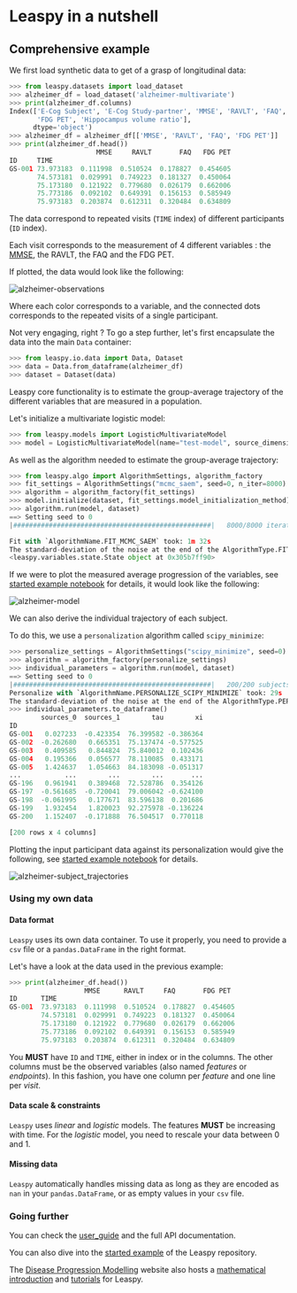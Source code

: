 # Leaspy in a nutshell

## Comprehensive example

We first load synthetic data to get of a grasp of longitudinal data:

```python
>>> from leaspy.datasets import load_dataset
>>> alzheimer_df = load_dataset('alzheimer-multivariate')
>>> print(alzheimer_df.columns)
Index(['E-Cog Subject', 'E-Cog Study-partner', 'MMSE', 'RAVLT', 'FAQ',
       'FDG PET', 'Hippocampus volume ratio'],
      dtype='object')
>>> alzheimer_df = alzheimer_df[['MMSE', 'RAVLT', 'FAQ', 'FDG PET']]
>>> print(alzheimer_df.head())
                      MMSE     RAVLT       FAQ   FDG PET
ID     TIME
GS-001 73.973183  0.111998  0.510524  0.178827  0.454605
       74.573181  0.029991  0.749223  0.181327  0.450064
       75.173180  0.121922  0.779680  0.026179  0.662006
       75.773186  0.092102  0.649391  0.156153  0.585949
       75.973183  0.203874  0.612311  0.320484  0.634809
```

The data correspond to repeated visits (`TIME` index) of different participants (`ID` index).

Each visit corresponds to the measurement of 4 different variables : the [MMSE](./glossary.md#mmse), the RAVLT, the FAQ and the FDG PET.

If plotted, the data would look like the following:

![alzheimer-observations](./_static/images/alzheimer-observations.png)

Where each color corresponds to a variable, and the connected dots corresponds to the repeated visits of a single participant.

Not very engaging, right ? To go a step further, let's first encapsulate the data into the main `Data` container:

```python
>>> from leaspy.io.data import Data, Dataset
>>> data = Data.from_dataframe(alzheimer_df)
>>> dataset = Dataset(data)
```

Leaspy core functionality is to estimate the group-average trajectory of the different variables that are measured in a population.

Let's initialize a multivariate logistic model:

```python
>>> from leaspy.models import LogisticMultivariateModel
>>> model = LogisticMultivariateModel(name="test-model", source_dimension=2)
```

As well as the algorithm needed to estimate the group-average trajectory:

```python
>>> from leaspy.algo import AlgorithmSettings, algorithm_factory
>>> fit_settings = AlgorithmSettings("mcmc_saem", seed=0, n_iter=8000)
>>> algorithm = algorithm_factory(fit_settings)
>>> model.initialize(dataset, fit_settings.model_initialization_method)
>>> algorithm.run(model, dataset)
==> Setting seed to 0
|##################################################|   8000/8000 iterations

Fit with `AlgorithmName.FIT_MCMC_SAEM` took: 1m 32s
The standard-deviation of the noise at the end of the AlgorithmType.FIT is: -100.00%
<leaspy.variables.state.State object at 0x305b7ff90>
```

If we were to plot the measured average progression of the variables, see [started example notebook](https://gitlab.com/icm-institute/aramislab/leaspy) for details, it would look like the following:

![alzheimer-model](./_static/images/alzheimer-model.png)

We can also derive the individual trajectory of each subject.

To do this, we use a `personalization` algorithm called `scipy_minimize`:

```python
>>> personalize_settings = AlgorithmSettings("scipy_minimize", seed=0)
>>> algorithm = algorithm_factory(personalize_settings)
>>> individual_parameters = algorithm.run(model, dataset)
==> Setting seed to 0
|##################################################|   200/200 subjects
Personalize with `AlgorithmName.PERSONALIZE_SCIPY_MINIMIZE` took: 29s
The standard-deviation of the noise at the end of the AlgorithmType.PERSONALIZE is: 6.85%
>>> individual_parameters.to_dataframe()
        sources_0  sources_1        tau        xi
ID
GS-001   0.027233  -0.423354  76.399582 -0.386364
GS-002  -0.262680   0.665351  75.137474 -0.577525
GS-003   0.409585   0.844824  75.840012  0.102436
GS-004   0.195366   0.056577  78.110085  0.433171
GS-005   1.424637   1.054663  84.183098 -0.051317
...           ...        ...        ...       ...
GS-196   0.961941   0.389468  72.528786  0.354126
GS-197  -0.561685  -0.720041  79.006042 -0.624100
GS-198  -0.061995   0.177671  83.596138  0.201686
GS-199   1.932454   1.820023  92.275978 -0.136224
GS-200   1.152407  -0.171888  76.504517  0.770118

[200 rows x 4 columns]
```

Plotting the input participant data against its personalization would give the following, see [started example notebook]( https://gitlab.com/icm-institute/aramislab/leaspy/-/blob/master/example/start/starter.ipynb) for details.

![alzheimer-subject_trajectories](./_static/images/alzheimer-subject_trajectories.png)

### Using my own data

#### Data format

`Leaspy` uses its own data container. To use it properly, you need to provide a `csv` file or a `pandas.DataFrame` in the right format.

Let's have a look at the data used in the previous example:

```python
>>> print(alzheimer_df.head())
                   MMSE      RAVLT     FAQ       FDG PET
ID      TIME
GS-001  73.973183  0.111998  0.510524  0.178827  0.454605
        74.573181  0.029991  0.749223  0.181327  0.450064
        75.173180  0.121922  0.779680  0.026179  0.662006
        75.773186  0.092102  0.649391  0.156153  0.585949
        75.973183  0.203874  0.612311  0.320484  0.634809
```

You **MUST** have `ID` and `TIME`, either in index or in the columns. The other columns must be the observed variables (also named *features* or *endpoints*). In this fashion, you have one column per *feature* and one line per *visit*.

#### Data scale & constraints

`Leaspy` uses *linear* and *logistic* models. The features **MUST** be increasing with time. For the *logistic* model, you need to rescale your data between 0 and 1.

#### Missing data

`Leaspy` automatically handles missing data as long as they are encoded as ``nan`` in your `pandas.DataFrame`, or as empty values in your `csv` file.

### Going further

You can check the [user_guide](./user_guide.md) and the full API documentation.

You can also dive into the [started example](https://gitlab.com/icm-institute/aramislab/leaspy) of the Leaspy repository.

The [Disease Progression Modelling](https://disease-progression-modelling.github.io/) website also hosts a [mathematical introduction](https://disease-progression-modelling.github.io/pages/models/disease_course_mapping.html) and [tutorials](https://disease-progression-modelling.github.io/pages/notebooks/disease_course_mapping/disease_course_mapping.html) for Leaspy.